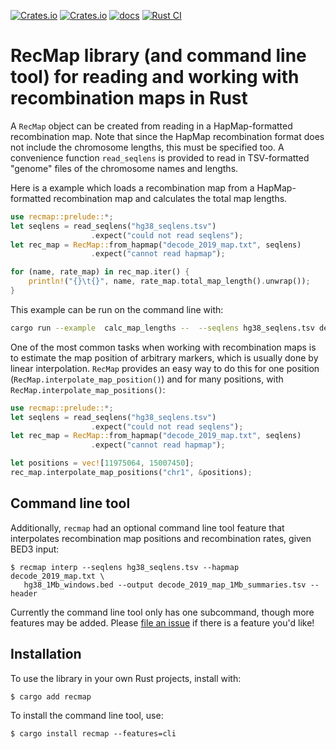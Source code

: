[![Crates.io](https://img.shields.io/crates/v/recmap)](https://crates.io/crates/recmap) [![Crates.io](https://img.shields.io/crates/d/recmap)](https://crates.io/crates/recmap) [![docs](https://docs.rs/recmap/badge.svg)](https://docs.rs/recmap) [![Rust CI](https://github.com/vsbuffalo/recmap/actions/workflows/rust.yml/badge.svg)](https://github.com/vsbuffalo/recmap/actions)


# RecMap library (and command line tool) for reading and working with recombination maps in Rust

A `RecMap` object can be created from reading in a HapMap-formatted 
recombination map. Note that since the HapMap recombination format does
not include the chromosome lengths, this must be specified too.
A convenience function `read_seqlens` is provided to read in TSV-formatted
"genome" files of the chromosome names and lengths.

Here is a example which loads a recombination map from a HapMap-formatted 
recombination map and calculates the total map lengths.

```rust
use recmap::prelude::*;
let seqlens = read_seqlens("hg38_seqlens.tsv")
                  .expect("could not read seqlens");
let rec_map = RecMap::from_hapmap("decode_2019_map.txt", seqlens)
                  .expect("cannot read hapmap");

for (name, rate_map) in rec_map.iter() {
    println!("{}\t{}", name, rate_map.total_map_length().unwrap());
}
```

This example can be run on the command line with:

```bash
cargo run --example  calc_map_lengths --  --seqlens hg38_seqlens.tsv decode_2019_map.txt
```

One of the most common tasks when working with recombination maps is to
estimate the map position of arbitrary markers, which is usually done by linear
interpolation. `RecMap` provides an easy way to do this for one position
(`RecMap.interpolate_map_position()`) and for many positions, with 
`RecMap.interpolate_map_positions()`:

```rust
use recmap::prelude::*;
let seqlens = read_seqlens("hg38_seqlens.tsv")
                  .expect("could not read seqlens");
let rec_map = RecMap::from_hapmap("decode_2019_map.txt", seqlens)
                  .expect("cannot read hapmap");

let positions = vec![11975064, 15007450];
rec_map.interpolate_map_positions("chr1", &positions);

```

## Command line tool

Additionally, `recmap` had an optional command line tool feature that
interpolates recombination map positions and recombination rates, given BED3
input:

```
$ recmap interp --seqlens hg38_seqlens.tsv --hapmap decode_2019_map.txt \
   hg38_1Mb_windows.bed --output decode_2019_map_1Mb_summaries.tsv --header
```

Currently the command line tool only has one subcommand, though more features
may be added. Please [file an
issue](https://github.com/vsbuffalo/recmap/issues) if there is a feature you'd
like!

## Installation 

To use the library in your own Rust projects, install with:

```
$ cargo add recmap
```

To install the command line tool, use:

```
$ cargo install recmap --features=cli
```

